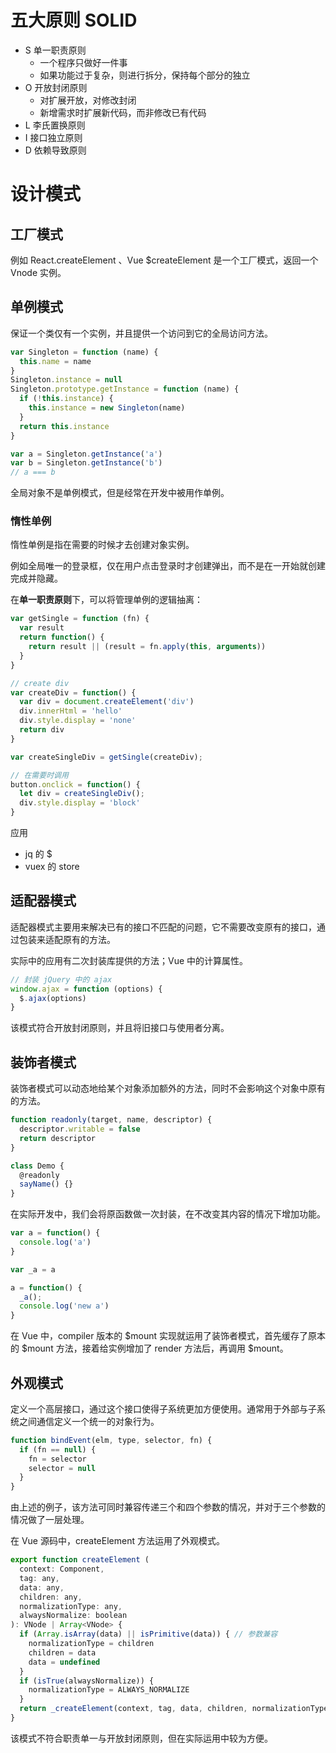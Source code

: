 # 五大原则 SOLID

+ S 单一职责原则
  + 一个程序只做好一件事
  + 如果功能过于复杂，则进行拆分，保持每个部分的独立
+ O 开放封闭原则
  + 对扩展开放，对修改封闭
  + 新增需求时扩展新代码，而非修改已有代码
+ L 李氏置换原则
+ I 接口独立原则
+ D 依赖导致原则

# 设计模式

## 工厂模式

例如 React.createElement 、Vue $createElement 是一个工厂模式，返回一个 Vnode 实例。

## 单例模式

保证一个类仅有一个实例，并且提供一个访问到它的全局访问方法。

```js
var Singleton = function (name) {
  this.name = name
}
Singleton.instance = null
Singleton.prototype.getInstance = function (name) {
  if (!this.instance) {
    this.instance = new Singleton(name)
  }
  return this.instance
}

var a = Singleton.getInstance('a')
var b = Singleton.getInstance('b')
// a === b
```

全局对象不是单例模式，但是经常在开发中被用作单例。

### 惰性单例

惰性单例是指在需要的时候才去创建对象实例。

例如全局唯一的登录框，仅在用户点击登录时才创建弹出，而不是在一开始就创建完成并隐藏。

在**单一职责原则**下，可以将管理单例的逻辑抽离：

```js
var getSingle = function (fn) {
  var result
  return function() {
    return result || (result = fn.apply(this, arguments))
  }
}

// create div
var createDiv = function() {
  var div = document.createElement('div')
  div.innerHtml = 'hello'
  div.style.display = 'none'
  return div
}

var createSingleDiv = getSingle(createDiv);

// 在需要时调用
button.onclick = function() {
  let div = createSingleDiv();
  div.style.display = 'block'
}
```

应用

+ jq 的 $
+ vuex 的 store

## 适配器模式

适配器模式主要用来解决已有的接口不匹配的问题，它不需要改变原有的接口，通过包装来适配原有的方法。

实际中的应用有二次封装库提供的方法；Vue 中的计算属性。

```js
// 封装 jQuery 中的 ajax
window.ajax = function (options) {
  $.ajax(options)
}
```

该模式符合开放封闭原则，并且将旧接口与使用者分离。

## 装饰者模式

装饰者模式可以动态地给某个对象添加额外的方法，同时不会影响这个对象中原有的方法。

```js
function readonly(target, name, descriptor) {
  descriptor.writable = false
  return descriptor
}

class Demo {
  @readonly
  sayName() {}
}

```

在实际开发中，我们会将原函数做一次封装，在不改变其内容的情况下增加功能。

```js
var a = function() {
  console.log('a')
}

var _a = a

a = function() {
  _a();
  console.log('new a')
}
```

在 Vue 中，compiler 版本的 $mount 实现就运用了装饰者模式，首先缓存了原本的 $mount 方法，接着给实例增加了 render 方法后，再调用 $mount。

## 外观模式

定义一个高层接口，通过这个接口使得子系统更加方便使用。通常用于外部与子系统之间通信定义一个统一的对象行为。

```js
function bindEvent(elm, type, selector, fn) {
  if (fn == null) {
    fn = selector
    selector = null
  }
}
```

由上述的例子，该方法可同时兼容传递三个和四个参数的情况，并对于三个参数的情况做了一层处理。

在 Vue 源码中，createElement 方法运用了外观模式。

```js
export function createElement (
  context: Component,
  tag: any,
  data: any,
  children: any,
  normalizationType: any,
  alwaysNormalize: boolean
): VNode | Array<VNode> {
  if (Array.isArray(data) || isPrimitive(data)) { // 参数兼容
    normalizationType = children
    children = data
    data = undefined
  }
  if (isTrue(alwaysNormalize)) {
    normalizationType = ALWAYS_NORMALIZE
  }
  return _createElement(context, tag, data, children, normalizationType)
}
```

该模式不符合职责单一与开放封闭原则，但在实际运用中较为方便。

